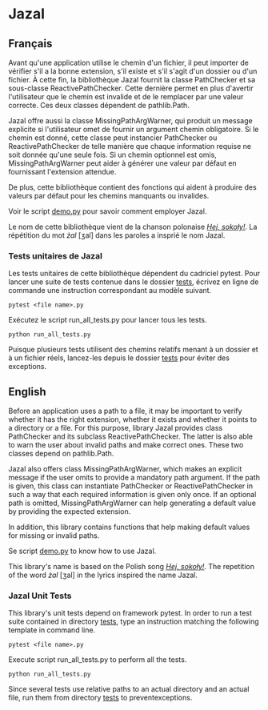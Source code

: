 # Jazal

## Français

Avant qu'une application utilise le chemin d'un fichier, il peut importer de
vérifier s'il a la bonne extension, s'il existe et s'il s'agit d'un dossier ou
d'un fichier. À cette fin, la bibliothèque Jazal fournit la classe PathChecker
et sa sous-classe ReactivePathChecker. Cette dernière permet en plus d'avertir
l'utilisateur que le chemin est invalide et de le remplacer par une valeur
correcte. Ces deux classes dépendent de pathlib.Path.

Jazal offre aussi la classe MissingPathArgWarner, qui produit un message
explicite si l'utilisateur omet de fournir un argument chemin obligatoire. Si
le chemin est donné, cette classe peut instancier PathChecker ou
ReactivePathChecker de telle manière que chaque information requise ne soit
donnée qu'une seule fois. Si un chemin optionnel est omis, MissingPathArgWarner
peut aider à générer une valeur par défaut en fournissant l'extension attendue.

De plus, cette bibliothèque contient des fonctions qui aident à produire des
valeurs par défaut pour les chemins manquants ou invalides.

Voir le script [demo.py](/demo.py) pour savoir comment employer Jazal.

Le nom de cette bibliothèque vient de la chanson polonaise
[*Hej, sokoły!*](https://www.youtube.com/watch?v=ZzZ1qmXZBuY). La répétition du
mot *żal* [ʒal] dans les paroles a insprié le nom Jazal.

### Tests unitaires de Jazal

Les tests unitaires de cette bibliothèque dépendent du cadriciel pytest. Pour
lancer une suite de tests contenue dans le dossier [tests](/tests), écrivez en
ligne de commande une instruction correspondant au modèle suivant.

```
pytest <file name>.py
```

Exécutez le script run_all_tests.py pour lancer tous les tests.

```
python run_all_tests.py
```

Puisque plusieurs tests utilisent des chemins relatifs menant à un dossier et
à un fichier réels, lancez-les depuis le dossier [tests](/tests) pour éviter
des exceptions.

## English

Before an application uses a path to a file, it may be important to verify
whether it has the right extension, whether it exists and whether it points to
a directory or a file. For this purpose, library Jazal provides class
PathChecker and its subclass ReactivePathChecker. The latter is also able to
warn the user about invalid paths and make correct ones. These two classes
depend on pathlib.Path.

Jazal also offers class MissingPathArgWarner, which makes an explicit message
if the user omits to provide a mandatory path argument. If the path is given,
this class can instantiate PathChecker or ReactivePathChecker in such a way
that each required information is given only once. If an optional path is
omitted, MissingPathArgWarner can help generating a default value by providing
the expected extension.

In addition, this library contains functions that help making default values
for missing or invalid paths.

Se script [demo.py](/demo.py) to know how to use Jazal.

This library's name is based on the Polish song
[*Hej, sokoły!*](https://www.youtube.com/watch?v=ZzZ1qmXZBuY). The repetition
of the word *żal* [ʒal] in the lyrics inspired the name Jazal.

### Jazal Unit Tests

This library's unit tests depend on framework pytest. In order to run a test
suite contained in directory [tests](/tests), type an instruction matching the
following template in command line.

```
pytest <file name>.py
```

Execute script run_all_tests.py to perform all the tests.

```
python run_all_tests.py
```

Since several tests use relative paths to an actual directory and an actual
file, run them from directory [tests](/tests) to preventexceptions.
